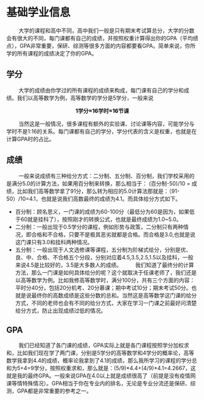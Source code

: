 # 基础学业信息

 &emsp; &emsp;大学的课程和高中不同，高中我们一般是只有期末考试算总分，大学的分数会有很大的不同，每门课都有自己的成绩，并按照权重计算得出你的GPA（平均绩点），GPA非常重要，保研、综测等很多方面的内容都要看GPA。简单来说，你所学的所有课程的成绩决定了你的GPA。

## 学分
 &emsp; &emsp;大学的成绩由你学过的所有课程的成绩来构成，每门课有自己的学分和成绩。我们以高等数学为例，高等数学的学分是5学分，一般来说<p align=center style="font-weight:800">1学分=16学时=16节课</p>
 &emsp; &emsp;当然这是一般情况，很多课程有额外的实验课、讨论课等内容，可能学分与学时不是1:16的关系。每门课都有自己的学分，学分代表的含义是权重，也就是在计算GPA时的占比。
## 成绩
&emsp; &emsp;一般来说成绩有三种给分方式：二分制、五分制、百分制，我们学校采用的是满分5.0的计算方法，如果用百分制来转换，那么相当于： (百分制-50)/10 = 成绩，比如我们高等数学拿了91分，那么转为相应的5.0计算法那就是：（91-50）/10=4.1，也就是说我们高数最终的成绩为4.1。而具体给分方式如下。
 - 百分制：顾名思义，一门课的成绩为60-100分（最低分为60是因为，如果低于60就是挂科了），按照刚才的转换公式，也就是最终成绩为1.0~5.0。
 - 二分制：一般出现于0.5学分的课程，例如形势与政策，二分制只有两种情况，即合格和不合格，只要不是极其恶劣就都是合格。而合格是3.0,也就是说这门课只有3.0和挂科两种情况。
 - 五分制：一般出现于人文选修课等课程，五分制为阶梯式给分，分别是优、良、中、合格、不合格五个分段，分别对应着4.5,3.5,2.5,1.5以及挂科，一般来说4.5是比较好的，3.5是大多数人的成绩。
 &emsp; &emsp;我们知道了最终分的计算方法，那么一门课是如何具体给分的呢？这个就取决于任课老师了，我们还是以高等数学为例。比如我修高等数学时，满分100分，共有三个方面的内容：平时分40分，包括20分机考、20分慕课；期中考试10分；期末考试50分。也就是说最终你的高数成绩是这些分数的总和。当然这是高等数学这门课的给分方式，不同的老师也会有不同的给分方式，大家在学习一门课之前最好问清楚给分方式，防止出现成绩过低的情况。
## GPA
 &emsp; &emsp;我们已经知道了各门课的成绩，GPA实际上就是各门课程按照学分加权求和，比如我们现在学了两门课，分别是5学分的高等数学和4学分的概率论，高等数学我拿到4.4的成绩，概率论我拿到了4.1的成绩，那么我所学习的课程的学分总和为5+4=9学分，按照权重求和，那么就是：(5/9)*4.4+(4/9)*4.1=4.2667，这就是我的最终GPA。一般来说GPA在4.0以上就是成绩很高了（前提是没有疫情网课等情特殊情况）。GPA相当于你在专业内的排名，无论是专业分流还是保研、综测，GPA都是非常重要的参考之一。

